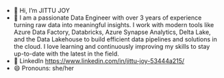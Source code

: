 - 👋 Hi, I’m  JITTU JOY
 - 👀 I am a passionate Data Engineer with over 3 years of experience turning raw data into meaningful insights.
  I work with modern tools like Azure Data Factory, Databricks, Azure Synapse Analytics, Delta Lake, and the Data Lakehouse to build efficient data pipelines and solutions in the cloud.
  I love learning and continuously improving my skills to stay up-to-date with the latest in the field.
- 💬 LinkedIn https://www.linkedin.com/in/jittu-joy-53444a215/
- 😄 Pronouns: she/her


<!---
jitjoy/jitjoy is a ✨ special ✨ repository because its `README.md` (this file) appears on your GitHub profile.
You can click the Preview link to take a look at your changes.
--->
